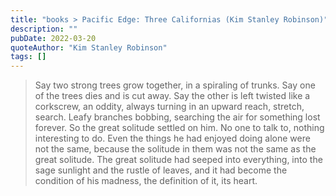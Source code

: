 ```yaml
---
title: "books > Pacific Edge: Three Californias (Kim Stanley Robinson)"
description: ""
pubDate: 2022-03-20
quoteAuthor: "Kim Stanley Robinson"
tags: []
---
```


> Say two strong trees grow together, in a spiraling of trunks. Say one of the trees dies and is cut away. Say the other is left twisted like a corkscrew, an oddity, always turning in an upward reach, stretch, search. Leafy branches bobbing, searching the air for something lost forever. So the great solitude settled on him. No one to talk to, nothing interesting to do. Even the things he had enjoyed doing alone were not the same, because the solitude in them was not the same as the great solitude. The great solitude had seeped into everything, into the sage sunlight and the rustle of leaves, and it had become the condition of his madness, the definition of it, its heart.